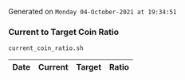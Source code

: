 Generated on `Monday 04-October-2021 at 19:34:51`

### Current to Target Coin Ratio
`current_coin_ratio.sh`

Date|Current|Target|Ratio
---|---|---|---
